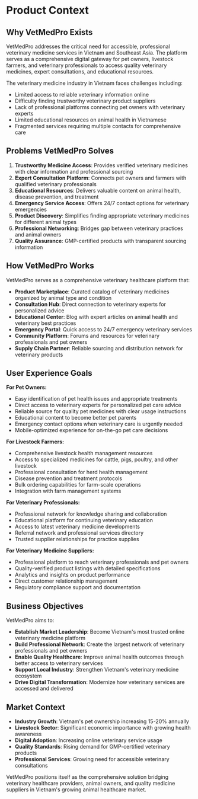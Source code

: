 # Product Context

## Why VetMedPro Exists

VetMedPro addresses the critical need for accessible, professional veterinary medicine services in Vietnam and Southeast Asia. The platform serves as a comprehensive digital gateway for pet owners, livestock farmers, and veterinary professionals to access quality veterinary medicines, expert consultations, and educational resources.

The veterinary medicine industry in Vietnam faces challenges including:
- Limited access to reliable veterinary information online
- Difficulty finding trustworthy veterinary product suppliers
- Lack of professional platforms connecting pet owners with veterinary experts
- Limited educational resources on animal health in Vietnamese
- Fragmented services requiring multiple contacts for comprehensive care

## Problems VetMedPro Solves

1. **Trustworthy Medicine Access**: Provides verified veterinary medicines with clear information and professional sourcing
2. **Expert Consultation Platform**: Connects pet owners and farmers with qualified veterinary professionals
3. **Educational Resources**: Delivers valuable content on animal health, disease prevention, and treatment
4. **Emergency Service Access**: Offers 24/7 contact options for veterinary emergencies
5. **Product Discovery**: Simplifies finding appropriate veterinary medicines for different animal types
6. **Professional Networking**: Bridges gap between veterinary practices and animal owners
7. **Quality Assurance**: GMP-certified products with transparent sourcing information

## How VetMedPro Works

VetMedPro serves as a comprehensive veterinary healthcare platform that:
- **Product Marketplace**: Curated catalog of veterinary medicines organized by animal type and condition
- **Consultation Hub**: Direct connection to veterinary experts for personalized advice
- **Educational Center**: Blog with expert articles on animal health and veterinary best practices
- **Emergency Portal**: Quick access to 24/7 emergency veterinary services
- **Community Platform**: Forums and resources for veterinary professionals and pet owners
- **Supply Chain Partner**: Reliable sourcing and distribution network for veterinary products

## User Experience Goals

**For Pet Owners:**
- Easy identification of pet health issues and appropriate treatments
- Direct access to veterinary experts for personalized pet care advice
- Reliable source for quality pet medicines with clear usage instructions
- Educational content to become better pet parents
- Emergency contact options when veterinary care is urgently needed
- Mobile-optimized experience for on-the-go pet care decisions

**For Livestock Farmers:**
- Comprehensive livestock health management resources
- Access to specialized medicines for cattle, pigs, poultry, and other livestock
- Professional consultation for herd health management
- Disease prevention and treatment protocols
- Bulk ordering capabilities for farm-scale operations
- Integration with farm management systems

**For Veterinary Professionals:**
- Professional network for knowledge sharing and collaboration
- Educational platform for continuing veterinary education
- Access to latest veterinary medicine developments
- Referral network and professional services directory
- Trusted supplier relationships for practice supplies

**For Veterinary Medicine Suppliers:**
- Professional platform to reach veterinary professionals and pet owners
- Quality-verified product listings with detailed specifications
- Analytics and insights on product performance
- Direct customer relationship management
- Regulatory compliance support and documentation

## Business Objectives

VetMedPro aims to:
- **Establish Market Leadership**: Become Vietnam's most trusted online veterinary medicine platform
- **Build Professional Network**: Create the largest network of veterinary professionals and pet owners
- **Enable Quality Healthcare**: Improve animal health outcomes through better access to veterinary services
- **Support Local Industry**: Strengthen Vietnam's veterinary medicine ecosystem
- **Drive Digital Transformation**: Modernize how veterinary services are accessed and delivered

## Market Context

- **Industry Growth**: Vietnam's pet ownership increasing 15-20% annually
- **Livestock Sector**: Significant economic importance with growing health awareness
- **Digital Adoption**: Increasing online veterinary service usage
- **Quality Standards**: Rising demand for GMP-certified veterinary products
- **Professional Services**: Growing need for accessible veterinary consultations

VetMedPro positions itself as the comprehensive solution bridging veterinary healthcare providers, animal owners, and quality medicine suppliers in Vietnam's growing animal healthcare market.
